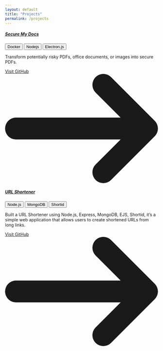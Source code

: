 ```yaml
---
layout: default
title: "Projects"
permalink: /projects
---
```


<div class="mt-4 p-6 bg-white border border-gray-200 rounded-md shadow dark:bg-zinc-800 dark:border-gray-700">
    <div class="flex justify-between items-center">
        <a href="https://github.com/iArchitSharma/secure-my-docs">
            <h5 class="font-medium mb-2 text-2xl tracking-tight text-zinc-50">Secure My Docs</h5>
        </a>
        <div class="flex gap-2">
            <button class="flex items-center gap-1 rounded-3xl bg-yellow-400 px-2 py-0.5 text-xs text-black transition-colors hover:bg-yellow-600">Docker</button>
            <button class="flex items-center gap-1 rounded-3xl bg-yellow-400 px-2 py-0.5 text-xs text-black transition-colors hover:bg-yellow-600">Nodejs</button>
            <button class="flex items-center gap-1 rounded-3xl bg-yellow-400 px-2 py-0.5 text-xs text-black transition-colors hover:bg-yellow-600">Electron.js</button>
        </div>
    </div>
    <p class="mb-3 font-normal text-gray-700 dark:text-gray-400">Transform potentially risky PDFs, office documents, or images into secure PDFs.</p>
    <a href="https://github.com/iArchitSharma/secure-my-docs" class="inline-flex items-center px-3 py-2 text-sm font-medium text-center text-white bg-blue-500 rounded-sm hover:bg-blue-700 focus:ring-4 focus:outline-none focus:ring-blue-300 dark:bg-blue-600 dark:hover:bg-blue-700 dark:focus:ring-blue-800">
        Visit GitHub
        <svg class="rtl:rotate-180 w-3.5 h-3.5 ms-2" aria-hidden="true" xmlns="http://www.w3.org/2000/svg" fill="none" viewBox="0 0 14 10">
            <path stroke="currentColor" stroke-linecap="round" stroke-linejoin="round" stroke-width="2" d="M1 5h12m0 0L9 1m4 4L9 9"/>
        </svg>
    </a>
</div>

<div class="mt-4 p-6 bg-white border border-gray-200 rounded-md shadow dark:bg-zinc-800 dark:border-gray-700">
    <div class="flex justify-between items-center">
        <a href="https://github.com/iArchitSharma/URL-Shortner">
            <h5 class="font-medium mb-2 text-2xl tracking-tight text-zinc-50">URL Shortener</h5>
        </a>
        <div class="flex gap-2">
            <button class="flex items-center gap-1 rounded-3xl bg-yellow-400 px-2 py-0.5 text-xs text-black transition-colors hover:bg-yellow-600">Node.js</button>
            <button class="flex items-center gap-1 rounded-3xl bg-yellow-400 px-2 py-0.5 text-xs text-black transition-colors hover:bg-yellow-600">MongoDB</button>
            <button class="flex items-center gap-1 rounded-3xl bg-yellow-400 px-2 py-0.5 text-xs text-black transition-colors hover:bg-yellow-600">Shortid</button>
        </div>
    </div>
    <p class="mb-3 font-normal text-gray-700 dark:text-gray-400">Built a URL Shortener using Node.js, Express, MongoDB, EJS, Shortid, it’s a simple web application that allows users to create shortened URLs from long links.</p>
    <a href="https://github.com/iArchitSharma/URL-Shortner" class="inline-flex items-center px-3 py-2 text-sm font-medium text-center text-white bg-blue-500 rounded-sm hover:bg-blue-700 focus:ring-4 focus:outline-none focus:ring-blue-300 dark:bg-blue-600 dark:hover:bg-blue-700 dark:focus:ring-blue-800">
        Visit GitHub
        <svg class="rtl:rotate-180 w-3.5 h-3.5 ms-2" aria-hidden="true" xmlns="http://www.w3.org/2000/svg" fill="none" viewBox="0 0 14 10">
            <path stroke="currentColor" stroke-linecap="round" stroke-linejoin="round" stroke-width="2" d="M1 5h12m0 0L9 1m4 4L9 9"/>
        </svg>
    </a>
</div>
